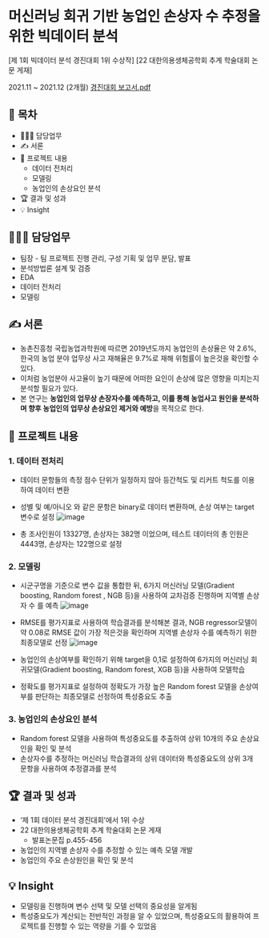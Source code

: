 # 머신러닝 회귀 기반 농업인 손상자 수 추정을 위한 빅데이터 분석
[제 1회 빅데이터 분석 경진대회 1위 수상작] [22 대한의용생체공학회 추계 학술대회 논문 게재]

2021.11 ~ 2021.12 (2개월) [경진대회 보고서.pdf](https://github.com/DOYOON510/Farmers-injured-analysis/files/11480799/default.pdf)

## 📗 목차
  - 👨🏻‍💻 담당업무
  - ✍️ 서론
  - 📑 프로젝트 내용
    - 데이터 전처리
    - 모델링
    - 농업인의 손상요인 분석
  - 🏆 결과 및 성과
  - 💡 Insight

## 👨🏻‍💻 담당업무
- 팀장 - 팀 프로젝트 진행 관리, 구성 기획 및 업무 분담, 발표
- 분석방법론 설계 및 검증
- EDA
- 데이터 전처리
- 모델링

## ✍️ 서론
- 농촌진흥청 국립농업과학원에 따르면 2019년도까지 농업인의 손상율은 약 2.6%, 한국의 농업 분야 업무상 사고 재해율은 9.7%로 재해 위험률이 높은것을 확인할 수 있다.
- 이처럼 농업분야 사고율이 높기 때문에 어떠한 요인이 손상에 많은 영향을 미치는지 분석할 필요가 있다.
- 본 연구는 **농업인의 업무상 손장자수를 예측하고, 이를 통해 농업사고 원인을 분석하며 향후 농업인의 업무상 손상요인 제거와 예방**을 목적으로 한다.

## 📑 프로젝트 내용
### 1. 데이터 전처리

- 데이터 문항들의 측정 점수 단위가 일정하지 않아 등간척도 및 리커트 척도를 이용하여 데이터 변환
- 성별 및 예/아니오 와 같은 문항은 binary로 데이터 변환하며, 손상 여부는 target 변수로 설정
![image](https://github.com/DOYOON510/Farmers-injured-analysis/assets/129147977/5acf6401-fb9a-4d1a-88e6-b23235993f83)

- 총 조사인원이 13327명, 손상자는 382명 이었으며, 테스트 데이터의 총 인원은 4443명, 손상자는 122명으로 설정

### 2. 모델링

- 시군구명을 기준으로 변수 값을 통합한 뒤, 6가지 머신러닝 모델(Gradient boosting, Random forest , NGB  등)을 사용하여 교차검증 진행하며 지역별 손상자 수 를 예측
![image](https://github.com/DOYOON510/Farmers-injured-analysis/assets/129147977/d44f38e7-3cf5-430f-98ca-f84da71e531a)

- RMSE를 평가지표로 사용하여 학습결과를 분석해본 결과, NGB regressor모델이 약 0.08로 RMSE 값이 가장 적은것을 확인하며 지역별 손상자 수를 예측하기 위한 최종모델로 선정
![image](https://github.com/DOYOON510/Farmers-injured-analysis/assets/129147977/f69bf4b3-b1d2-4264-ad24-95c58c32e3ac)

- 농업인의 손상여부를 확인하기 위해 target을 0,1로 설정하여 6가지의 머신러닝 회귀모델(Gradient boosting, Random forest, XGB 등)을 사용하여 모델학습
- 정확도를 평가지표로 설정하여 정확도가 가장 높은 Random forest 모델을 손상여부를 판단하는 최종모델로 선정하여 특성중요도 추출

### 3. 농업인의 손상요인 분석

- Random forest 모델을 사용하여 특성중요도를 추출하여 상위 10개의 주요 손상요인을 확인 및 분석
- 손상자수를 추정하는 머신러닝 학습결과의 상위 데이터와 특성중요도의 상위 3개 문항을 사용하여 추정결과를 분석



## 🏆 결과 및 성과
- ‘제 1회 데이터 분석 경진대회’에서 1위 수상
- 22 대한의용생체공학회 추계 학술대회 논문 게재
    - 발표논문집 p.455-456
- 농업인의 지역별 손상자 수를 추정할 수 있는 예측 모델 개발
- 농업인의 주요 손상원인을 확인 및 분석

## 💡 Insight
- 모델링을 진행하며 변수 선택 및 모델 선택의 중요성을 알게됨
- 특성중요도가 계산되는 전반적인 과정을 알 수 있었으며, 특성중요도의 활용하여 프로젝트를 진행할 수 있는 역량을 기를 수 있었음
